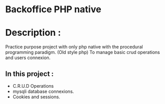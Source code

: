 # Backoffice PHP native

# Description :
Practice purpose project with only php native with the procedural programming paradigm. 
(Old style php) To manage basic crud operations and users connexion.  

## In this project :
- C.R.U.D Operations
- mysqli database connexions.
- Cookies and sessions.
